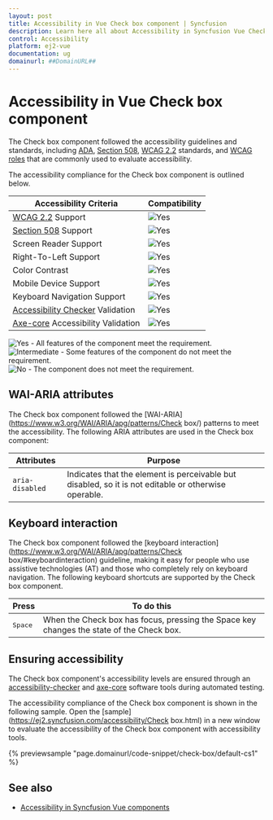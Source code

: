 ```yaml
---
layout: post
title: Accessibility in Vue Check box component | Syncfusion
description: Learn here all about Accessibility in Syncfusion Vue Check box component of Syncfusion Essential JS 2 and more.
control: Accessibility 
platform: ej2-vue
documentation: ug
domainurl: ##DomainURL##
---
```


# Accessibility in Vue Check box component

The Check box component followed the accessibility guidelines and standards, including [ADA](https://www.ada.gov/), [Section 508](https://www.section508.gov/), [WCAG 2.2](https://www.w3.org/TR/WCAG22/) standards, and [WCAG roles](https://www.w3.org/TR/wai-aria/#roles) that are commonly used to evaluate accessibility.

The accessibility compliance for the Check box component is outlined below.

| Accessibility Criteria | Compatibility |
| -- | -- |
| [WCAG 2.2](https://www.w3.org/TR/WCAG22/) Support | <img src="https://cdn.syncfusion.com/content/images/documentation/full.png" alt="Yes"> |
| [Section 508](https://www.section508.gov/) Support | <img src="https://cdn.syncfusion.com/content/images/documentation/full.png" alt="Yes"> |
| Screen Reader Support | <img src="https://cdn.syncfusion.com/content/images/documentation/full.png" alt="Yes"> |
| Right-To-Left Support | <img src="https://cdn.syncfusion.com/content/images/documentation/full.png" alt="Yes"> |
| Color Contrast | <img src="https://cdn.syncfusion.com/content/images/documentation/full.png" alt="Yes"> |
| Mobile Device Support | <img src="https://cdn.syncfusion.com/content/images/documentation/full.png" alt="Yes"> |
| Keyboard Navigation Support | <img src="https://cdn.syncfusion.com/content/images/documentation/full.png" alt="Yes"> |
| [Accessibility Checker](https://www.npmjs.com/package/accessibility-checker) Validation | <img src="https://cdn.syncfusion.com/content/images/documentation/full.png" alt="Yes"> |
| [Axe-core](https://www.npmjs.com/package/axe-core) Accessibility Validation | <img src="https://cdn.syncfusion.com/content/images/documentation/full.png" alt="Yes"> |

<style>
    .post .post-content img {
        display: inline-block;
        margin: 0.5em 0;
    }
</style>
<div><img src="https://cdn.syncfusion.com/content/images/documentation/full.png" alt="Yes"> - All features of the component meet the requirement.</div>

<div><img src="https://cdn.syncfusion.com/content/images/documentation/partial.png" alt="Intermediate"> - Some features of the component do not meet the requirement.</div>

<div><img src="https://cdn.syncfusion.com/content/images/documentation/not-supported.png" alt="No"> - The component does not meet the requirement.</div>

## WAI-ARIA attributes

The Check box component followed the [WAI-ARIA](https://www.w3.org/WAI/ARIA/apg/patterns/Check box/) patterns to meet the accessibility. The following ARIA attributes are used in the Check box component:

| Attributes | Purpose |
| --- | --- |
| `aria-disabled` | Indicates that the element is perceivable but disabled, so it is not editable or otherwise operable. |

## Keyboard interaction

The Check box component followed the [keyboard interaction](https://www.w3.org/WAI/ARIA/apg/patterns/Check box/#keyboardinteraction) guideline, making it easy for people who use assistive technologies (AT) and those who completely rely on keyboard navigation. The following keyboard shortcuts are supported by the Check box component.

| **Press** | **To do this** |
| --- | --- |
| <kbd>Space</kbd> | When the Check box has focus, pressing the Space key changes the state of the Check box. |

## Ensuring accessibility

The Check box component's accessibility levels are ensured through an [accessibility-checker](https://www.npmjs.com/package/accessibility-checker) and [axe-core](https://www.npmjs.com/package/axe-core) software tools during automated testing.

The accessibility compliance of the Check box component is shown in the following sample. Open the [sample](https://ej2.syncfusion.com/accessibility/Check box.html) in a new window to evaluate the accessibility of the Check box component with accessibility tools.

{% previewsample "page.domainurl/code-snippet/check-box/default-cs1" %}

## See also

* [Accessibility in Syncfusion Vue components](../common/accessibility)
